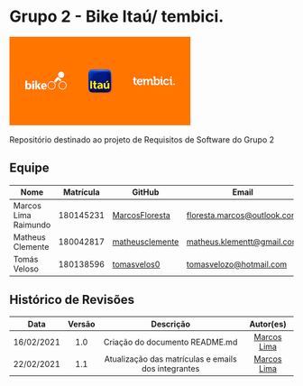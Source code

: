 # Grupo 2 - Bike Itaú/ tembici.

![logo](docs/../img/logo.png)

Repositório destinado ao projeto de Requisitos de Software do Grupo 2 

## Equipe

| Nome | Matrícula | GitHub | Email |
| --- | --- | --- | --- |
| Marcos Lima Raimundo | 180145231 | [MarcosFloresta](https://github.com/MarcosFloresta) | floresta.marcos@outlook.com |
| Matheus Clemente | 180042817 | [matheusclemente](https://github.com/matheusclemente) | matheus.klementt@gmail.com|
| Tomás Veloso | 180138596 | [tomasvelos0](https://github.com/tomasvelos0) | tomasvelozo@hotmail.com |

## Histórico de Revisões 

| Data | Versão | Descrição | Autor(es) |
| :---: | :---: | :---: | :---: |
| 16/02/2021 | 1.0 | Criação do documento README.md | [Marcos Lima](https://github.com/MarcosFloresta) |
| 22/02/2021 | 1.1 | Atualização das matrículas e emails dos integrantes | [Marcos Lima](https://github.com/MarcosFloresta) |